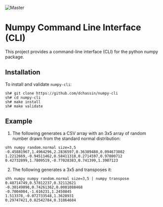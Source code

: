 ![Master](https://github.com/dchassin/numpy-cli/workflows/Master/badge.svg)

# Numpy Command Line Interface (CLI)

This project provides a command-line interface (CLI) for the python numpy package.

## Installation

To install and validate `numpy-cli`:

~~~
sh# git clone https://github.com/dchassin/numpy-cli
sh# cd numpy-cli
sh# make install
sh# make validate
~~~

## Example

1) The following generates a CSV array with an 3x5 array of random number drawn from the standard normal distribution:

~~~
sh% numpy random.normal size=3,5
-0.45881967,1.4964296,2.2836597,0.36389488,0.094673802
1.2212669,-0.94511462,0.58411318,0.2714597,0.97800712
0.42732899,1.7809519,-0.77028383,0.741399,1.3907123
~~~

2) The following generates a 3x5 and transposes it:

~~~
sh% numpy numpy random.normal size=3,5 | numpy transpose
0.48714749,0.57812237,0.32112621
-0.30149098,0.74261362,0.0081088468
-0.7004004,-1.616231,1.2450845
1.513378,-0.072733548,1.3628931
0.29747421,0.82542784,0.31864684
~~~
